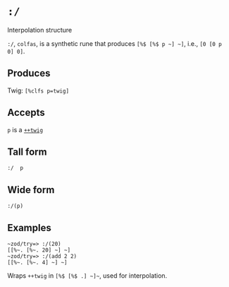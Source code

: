 `:/`
====

Interpolation structure

`:/`, `colfas`, is a synthetic rune that produces `[%$ [%$ p ~] ~]`,
i.e., `[0 [0 p 0] 0]`.

Produces
--------

Twig: `[%clfs p=twig]`

Accepts
-------

`p` is a [`++twig`]()

Tall form
---------

    :/  p

Wide form
---------

    :/(p)

Examples
--------

    ~zod/try=> :/(20)
    [[%~. [%~. 20] ~] ~]
    ~zod/try=> :/(add 2 2)
    [[%~. [%~. 4] ~] ~]

Wraps `++twig` in `[%$ [%$ .] ~]~`, used for interpolation.
